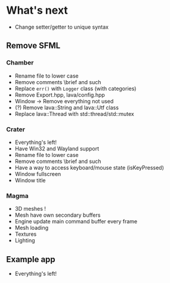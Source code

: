 # What's next

- Change setter/getter to unique syntax

## Remove SFML

### Chamber

- Rename file to lower case
- Remove comments \brief and such
- Replace `err()` with `Logger` class (with categories)
- Remove Export.hpp, lava/config.hpp
- Window -> Remove everything not used
- (?) Remove lava::String and lava::Utf class
- Replace lava::Thread with std::thread/std::mutex

### Crater

- Everything's left!
- Have Win32 and Wayland support
- Rename file to lower case
- Remove comments \brief and such
- Have a way to access keyboard/mouse state (isKeyPressed)
- Window fullscreen
- Window title

### Magma

- 3D meshes !
- Mesh have own secondary buffers
- Engine update main command buffer every frame
- Mesh loading
- Textures
- Lighting

## Example app

- Everything's left!
